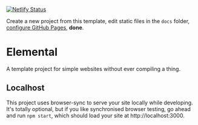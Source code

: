 [![Netlify Status](https://api.netlify.com/api/v1/badges/6b64da77-4600-4731-bbc6-b6426626bbf8/deploy-status)](https://app.netlify.com/sites/mystifying-beaver-212b3b/deploys)

Create a new project from this template, edit static files in the `docs` folder,
[configure GitHub Pages](https://docs.github.com/en/free-pro-team@latest/github/working-with-github-pages/configuring-a-publishing-source-for-your-github-pages-site#choosing-a-publishing-source), **done**.

# Elemental

A template project for simple websites without ever compiling a thing.

## Localhost

This project uses browser-sync to serve your site locally while developing. It's totally
optional, but if you like synchronised browser testing, go ahead and run `npm start`, which
should load your site at http://localhost:3000.
